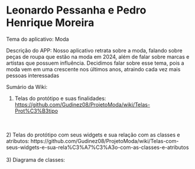 # Leonardo Pessanha e Pedro Henrique Moreira

Tema do aplicativo: Moda

Descrição do APP: Nosso aplicativo retrata sobre a moda, falando sobre peças de roupa que estão na moda em 2024, além de falar sobre marcas e artistas que possuem influência. Decidimos falar sobre esse tema, pois a moda vem em uma crescente nos últimos anos, atraindo cada vez mais pessoas interessadas


Sumário da Wiki:

1) Telas do protótipo e suas finalidades: https://github.com/Gudinez08/ProjetoModa/wiki/Telas-Prot%C3%B3tipo
<br>
<br>
2) Telas do protótipo com seus widgets e sua relação com as classes e atributos: https://github.com/Gudinez08/ProjetoModa/wiki/Telas-com-seus-widgets-e-sua-rela%C3%A7%C3%A3o-com-as-classes-e-atributos
<br>
<br>
3) Diagrama de classes:

